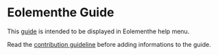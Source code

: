 # Eolementhe Guide

This [guide](guide.md) is intended to be displayed in Eolementhe help menu.

Read the [contribution guideline](.github/CONTRIBUTING.md) before adding informations to the guide.